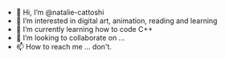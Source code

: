 - 👋 Hi, I’m @natalie-cattoshi
- 👀 I’m interested in digital art, animation, reading and learning
- 🌱 I’m currently learning how to code C++ 
- 💞️ I’m looking to collaborate on ...
- 📫 How to reach me ... don't.

<!---
natalie-cattoshi/natalie-cattoshi is a ✨ special ✨ repository because its `README.md` (this file) appears on your GitHub profile.
You can click the Preview link to take a look at your changes.
--->
